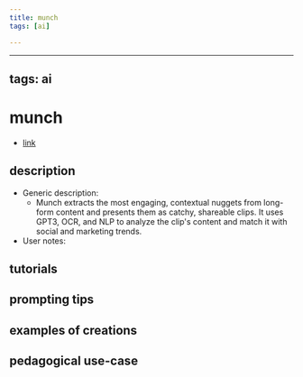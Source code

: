 ```yaml
---
title: munch
tags: [ai]

---
```


---
tags: ai 
---


# munch


* [link](https://www.getmunch.com/?utm_campaign=influencers&utm_medium=website&utm_source=rewardful&via=12c93b)

## description
* Generic description: 
    * Munch extracts the most engaging, contextual nuggets from long-form content and presents them as catchy, shareable clips. It uses GPT3, OCR, and NLP to analyze the clip's content and match it with social and marketing trends.
* User notes:

## tutorials

## prompting tips

## examples of creations 

## pedagogical use-case 